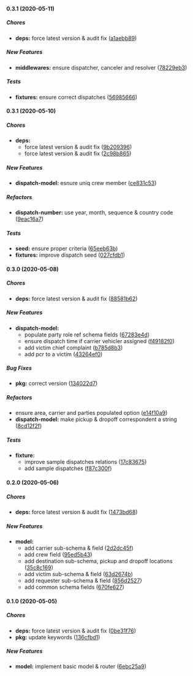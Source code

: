 #### 0.3.1 (2020-05-11)

##### Chores

* **deps:**  force latest version & audit fix ([a1aebb89](https://github.com/codetanzania/ewea-dispatch/commit/a1aebb8907393564cec43e6c150ec06e865beaca))

##### New Features

* **middlewares:**  ensure dispatcher, canceler and resolver ([78229eb3](https://github.com/codetanzania/ewea-dispatch/commit/78229eb32eaa8e3a75d04a16d2c760d3408880f8))

##### Tests

* **fixtures:**  ensure correct dispatches ([56985666](https://github.com/codetanzania/ewea-dispatch/commit/569856668da535f5d21a3775edde99f2c30da5f9))

#### 0.3.1 (2020-05-10)

##### Chores

* **deps:**
  *  force latest version & audit fix ([9b209396](https://github.com/codetanzania/ewea-dispatch/commit/9b2093961f5d5c0b092291a151ee5692efa981a2))
  *  force latest version & audit fix ([2c98b865](https://github.com/codetanzania/ewea-dispatch/commit/2c98b8656014d1825498c04a38924fdf8f060c09))

##### New Features

* **dispatch-model:**  esnure uniq crew member ([ce831c53](https://github.com/codetanzania/ewea-dispatch/commit/ce831c53b292a3258f6f0ea7dcd98b0dd0166116))

##### Refactors

* **dispatch-number:**  use year, month, sequence & country code ([9eac16a7](https://github.com/codetanzania/ewea-dispatch/commit/9eac16a7418c31af896e61f6265a4ed3c298027a))

##### Tests

* **seed:**  ensure proper criteria ([65eeb63b](https://github.com/codetanzania/ewea-dispatch/commit/65eeb63b53e75e1ea7316680a560f92361240db3))
* **fixtures:**  improve dispatch seed ([027cfdb1](https://github.com/codetanzania/ewea-dispatch/commit/027cfdb195e4bc6731417d2342f3f62b448361d9))

#### 0.3.0 (2020-05-08)

##### Chores

* **deps:**  force latest version & audit fix ([88581b62](https://github.com/codetanzania/ewea-dispatch/commit/88581b6255e2a8f243dc8bf1137fbaf1d8f87f49))

##### New Features

* **dispatch-model:**
  *  populate party role ref schema fields ([67283e4d](https://github.com/codetanzania/ewea-dispatch/commit/67283e4d8edc96efa11ab24627ca79a37e3b93a4))
  *  ensure dispatch time if carrier vehicler assigned ([f49182f0](https://github.com/codetanzania/ewea-dispatch/commit/f49182f0be67396993cd3114c26f0b969b67d690))
  *  add victim chief complaint ([b785d8b3](https://github.com/codetanzania/ewea-dispatch/commit/b785d8b3f57223e26fb0de448828abed0b1dc1a0))
  *  add pcr to a victim ([43264ef0](https://github.com/codetanzania/ewea-dispatch/commit/43264ef0da04683f84a63d6bcb22427b8a97621f))

##### Bug Fixes

* **pkg:**  correct version ([134022d7](https://github.com/codetanzania/ewea-dispatch/commit/134022d70faadda3088092575e22691378648640))

##### Refactors

*  ensure area, carrier and parties populated option ([e14f10a9](https://github.com/codetanzania/ewea-dispatch/commit/e14f10a9e96a6614da214ad5bdbcb8391d26ee29))
* **dispatch-model:**  make pickup & dropoff correspondent a string ([8cd12f2f](https://github.com/codetanzania/ewea-dispatch/commit/8cd12f2f0d21e95b2d427f67d8e80ac20de2da67))

##### Tests

* **fixture:**
  *  improve sample dispatches relations ([17c83675](https://github.com/codetanzania/ewea-dispatch/commit/17c836757995d1f1291a9ca2fb30b73c6ffafd19))
  *  add sample dispatches ([f87c300f](https://github.com/codetanzania/ewea-dispatch/commit/f87c300f8833f90e6a5eac00fd16686d9cd1dba5))

#### 0.2.0 (2020-05-06)

##### Chores

* **deps:**  force latest version & audit fix ([1473bd68](https://github.com/codetanzania/ewea-dispatch/commit/1473bd68ebc687e408f3a690a1eaa053faf198d6))

##### New Features

* **model:**
  *  add carrier sub-schema & field ([2d2dc45f](https://github.com/codetanzania/ewea-dispatch/commit/2d2dc45f0e1cee3c1ec330eb7f5cad74bb5ceb6a))
  *  add crew field ([95ed5b43](https://github.com/codetanzania/ewea-dispatch/commit/95ed5b43df9248fad5f5f105fd1b620fda14e5f6))
  *  add destination sub-schema, pickup and dropoff locations ([35c8c169](https://github.com/codetanzania/ewea-dispatch/commit/35c8c16960dc3bce4558754d72267d178d4255b0))
  *  add victim sub-schema & field ([63d2674b](https://github.com/codetanzania/ewea-dispatch/commit/63d2674b0b10a2a4fb6f9fdf8202154555bca594))
  *  add requester sub-schema & field ([856d2527](https://github.com/codetanzania/ewea-dispatch/commit/856d25270cfe9ccec8ffde5bea9758f3a63e0f09))
  *  add common schema fields ([670fe627](https://github.com/codetanzania/ewea-dispatch/commit/670fe627405ce2105398f494f6397da04a2e7a12))

#### 0.1.0 (2020-05-05)

##### Chores

* **deps:**  force latest version & audit fix ([0be31f76](https://github.com/codetanzania/ewea-dispatch/commit/0be31f76f4d15a28a3101e98b2184e98ae43b9bc))
* **pkg:**  update keywords ([136cfbd1](https://github.com/codetanzania/ewea-dispatch/commit/136cfbd1c82b5bb013b6947a3c1b5ccb5c0ab260))

##### New Features

* **model:**  implement basic model & router ([6ebc25a9](https://github.com/codetanzania/ewea-dispatch/commit/6ebc25a9fd56d7afe2098b233cd9645a2b51388e))

